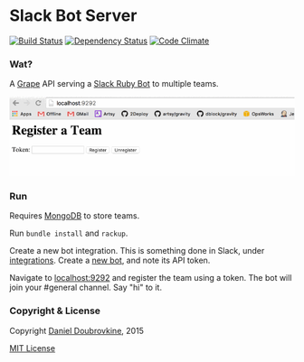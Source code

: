 Slack Bot Server
================

[![Build Status](https://travis-ci.org/dblock/slack-bot-server.svg?branch=master)](https://travis-ci.org/dblock/slack-bot-server)
[![Dependency Status](https://gemnasium.com/dblock/slack-bot-server.svg)](https://gemnasium.com/dblock/slack-bot-server)
[![Code Climate](https://codeclimate.com/github/dblock/slack-bot-server.svg)](https://codeclimate.com/github/dblock/slack-bot-server)

### Wat?

A [Grape](http://github.com/ruby-grape/grape) API serving a [Slack Ruby Bot](https://github.com/dblock/slack-ruby-bot) to multiple teams.

![](images/demo.gif)

### Run

Requires [MongoDB](https://www.mongodb.org/downloads) to store teams.

Run `bundle install` and `rackup`.

Create a new bot integration. This is something done in Slack, under [integrations](https://artsy.slack.com/services). Create a [new bot](https://artsy.slack.com/services/new/bot), and note its API token.

Navigate to [localhost:9292](http://localhost:9292) and register the team using a token. The bot will join your #general channel. Say "hi" to it.

### Copyright & License

Copyright [Daniel Doubrovkine](http://code.dblock.org), 2015

[MIT License](LICENSE)

